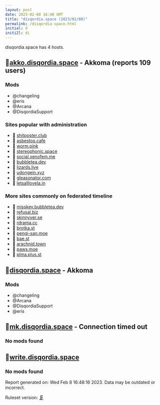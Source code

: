 ```yaml
---
layout: post
date: 2023-02-08 16:48 GMT
title: "disqordia.space (2023/02/08)"
permalink: /disqordia-space.html
initial: d
initi2l: di
---
```


disqordia.space has 4 hosts.

## 🐘[akko.disqordia.space](https://akko.disqordia.space) - Akkoma (reports 109 users)

### Mods
 * @changeling
 * @eris
 * @Arcana
 * @DisqordiaSupport

### Sites popular with administration

* 🧸 [shitposter.club](/shitposter-club.html)
* 🧸 [asbestos.cafe](/asbestos-cafe.html)
* 🧸 [worm.pink](/worm-pink.html)
* 🐘 [stereophonic.space](/stereophonic-space.html)
* 🐘 [social.xenofem.me](/social-xenofem-me.html)
* 🐘 [bubbletea.dev](/bubbletea-dev.html)
* 🐘 [lizards.live](/lizards-live.html)
* 🐘 [udongein.xyz](/udongein-xyz.html)
* 🧸 [gleasonator.com](/gleasonator-com.html)
* 🧸 [letsalllovela.in](/letsalllovela-in.html)

### More sites commonly on federated timeline

* 🐘 [misskey.bubbletea.dev](/misskey-bubbletea-dev.html)
* 🧸 [refusal.biz](/refusal-biz.html)
* 🧸 [skinnyver.se](/skinnyver-se.html)
* 🧸 [rdrama.cc](/rdrama-cc.html)
* 🐘 [brotka.st](/brotka-st.html)
* 🧸 [pengi-san.moe](/pengi-san-moe.html)
* 🧸 [bae.st](/bae-st.html)
* 🐘 [arachnid.town](/arachnid-town.html)
* 🧸 [paws.moe](/paws-moe.html)
* 🐘 [plma.plus.st](/plma-plus-st.html)

## 🐘[disqordia.space](https://disqordia.space) - Akkoma

### Mods
 * @changeling
 * @Arcana
 * @DisqordiaSupport
 * @eris

## 🐘[mk.disqordia.space](https://mk.disqordia.space) - Connection timed out

### No mods found

## 🐘[write.disqordia.space](https://write.disqordia.space)

### No mods found

Report generated on: Wed Feb  8 16:48:16 2023. Data may be outdated or incorrect.

Ruleset version: [🗜](/version-clamp)
